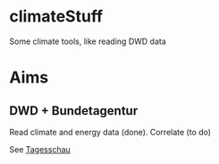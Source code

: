# climateStuff
Some climate tools, like reading DWD data

# Aims
## DWD + Bundetagentur
Read climate and energy data (done). Correlate (to do)

See [Tagesschau](https://www.tagesschau.de/wirtschaft/verbraucher/bundesnetzagentur-anstieg-gasverbrauch-101.html)

